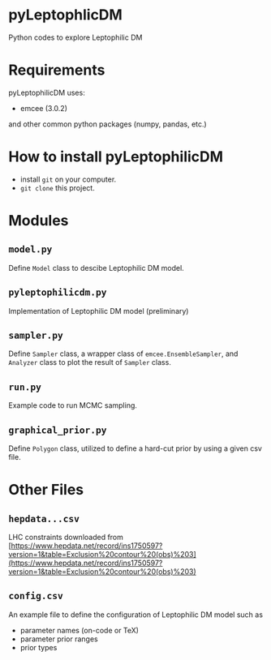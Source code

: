 # pyLeptophlicDM
Python codes to explore Leptophilic DM

# Requirements
pyLeptophilicDM uses:

- emcee (3.0.2)

and other common python packages (numpy, pandas, etc.)

# How to install pyLeptophilicDM
- install `git` on your computer.
- `git clone` this project.

# Modules
## `model.py`
Define `Model` class to descibe Leptophilic DM model.
## `pyleptophilicdm.py`
Implementation of Leptophilic DM model (preliminary)
## `sampler.py`
Define `Sampler` class, a wrapper class of `emcee.EnsembleSampler`, and `Analyzer` class to plot the result of `Sampler` class.
## `run.py`
Example code to run MCMC sampling.
## `graphical_prior.py`
Define `Polygon` class, utilized to define a hard-cut prior by using a given csv file.

# Other Files
## `hepdata...csv`
LHC constraints downloaded from [https://www.hepdata.net/record/ins1750597?version=1&table=Exclusion%20contour%20(obs)%203](https://www.hepdata.net/record/ins1750597?version=1&table=Exclusion%20contour%20(obs)%203)
## `config.csv`
An example file to define the configuration of Leptophilic DM model such as 
  - parameter names (on-code or TeX)
  - parameter prior ranges
  - prior types
